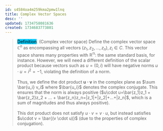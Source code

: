 ```yaml
---
id: s4584oa4m259kma2pmw1lnq
title: Complex Vector Spaces
desc: ''
updated: 1734758081636
created: 1734683773801
---
```

> <span style="background-color: #03cafc; color: black;">Definition</span>. (Complex vector space) Define the complex vector space $\mathbb{C}^n$ as encompassing all vectors $(z_1,z_2,...,z_n), z_i \in C$. This vector space shares many properties with $\mathbb{R^n}$: the same standard basis, for instance. However, we will need a different definition of the scalar product because vectors such as $u=(0,i)$ will have negative norms $u\cdot u = i^2=-1$, violating the definition of a norm. <br/><br/>
Thus, we define the dot product $\mathbf{u\cdot v}$ in the complex plane as $\sum \bar{u_i} v_i$ where $\bar{u_i}$ denotes the complex conjugate. This ensures that the norm is always positive ($u\cdot u=\bar{z_1}z_1 + \bar{z_2}z_2 + ... + \bar{z_n}z_n=|z_1|+|z_2|+...+|z_n|$, which is a sum of magnitudes and thus always positive).<br/><br/>
This dot product does not satisfy $u\cdot v = v\cdot u$, but instead satisfies $u\cdot v = \bar{(v \cdot u)}$ (due to the properties of complex conjugation).

